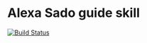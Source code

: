 # Alexa Sado guide skill
[![Build Status](https://travis-ci.org/hideokamoto/alexa-sado-guide-skill.svg?branch=master)](https://travis-ci.org/hideokamoto/alexa-sado-guide-skill)

